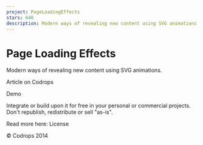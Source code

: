 ```yaml
---
project: PageLoadingEffects
stars: 646
description: Modern ways of revealing new content using SVG animations.
---
```


Page Loading Effects
====================

Modern ways of revealing new content using SVG animations.

Article on Codrops

Demo

Integrate or build upon it for free in your personal or commercial projects. Don't republish, redistribute or sell "as-is".

Read more here: License

© Codrops 2014

